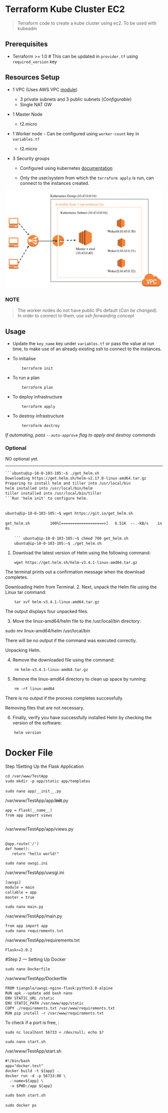 # Terraform Kube Cluster EC2

> Terraform code to create a kube cluster using ec2.
> To be used with kubeadm 


## Prerequisites

- Terraform >= 1.0 # This can be updated in `provider.tf` using `required_version` key

## Resources Setup

- 1 VPC  (Uses AWS VPC [module](https://registry.terraform.io/modules/terraform-aws-modules/vpc/aws/latest))
  - 3 private subnets and 3 public subnets (*Configurable*)
  - Single NAT GW

- 1 Master Node
  - t2.micro

- 1 Worker node - Can be configured using `worker-count` key in `variables.tf`
  - t2.micro  

- 3 Security groups
  - Configured using kubernetes [documentation](https://kubernetes.io/docs/setup/production-environment/tools/kubeadm/install-kubeadm/#check-required-ports)
  
  - Only the user/system from which the `terraform apply` is run, can connect to the instances created. 


![design diagram](https://github.com/graykode/aws-kubeadm-terraform/blob/master/aws.png)

### NOTE

> The worker nodes do not have public IPs default (*Can be changed*).  
> In order to connect to them, use *ssh forwarding concept*

## Usage

- Update the `key_name` key under `variables.tf` or pass the value at run time, to make use of an already existing ssh to connect to the instances.


- To initialise
    ```shell
        terraform init
    ```

- To run a plan
    ```shell
        terraform plan
    ```

- To deploy infrastructure 
    ```shell
        terraform apply
    ```

- To destroy infrastructure 
    ```shell
        terraform destroy
    ```

*If automating, pass `--auto-approve` flag to apply and destroy commands*

### Optional
NO optional yet.


****
```helm install
```ubuntu@ip-10-0-103-105:~$ ./get_helm.sh 
Downloading https://get.helm.sh/helm-v2.17.0-linux-amd64.tar.gz
Preparing to install helm and tiller into /usr/local/bin
helm installed into /usr/local/bin/helm
tiller installed into /usr/local/bin/tiller
```Run 'helm init' to configure helm.


ubuntu@ip-10-0-103-105:~$ wget https://git.io/get_helm.sh

get_helm.sh         100%[===================>]   6.51K  --.-KB/s    in 0s      

    ``` ubuntu@ip-10-0-103-105:~$ chmod 700 get_helm.sh 
    ubuntu@ip-10-0-103-105:~$ ./get_helm.sh
```

1. Download the latest version of Helm using the following command:

```
    wget https://get.helm.sh/helm-v3.4.1-linux-amd64.tar.gz

```
The terminal prints out a confirmation message when the download completes.

Downloading Helm from Terminal.
2. Next, unpack the Helm file using the Linux tar command:

```
    tar xvf helm-v3.4.1-linux-amd64.tar.gz
```
The output displays four unpacked files.

3. Move the linux-amd64/helm file to the /usr/local/bin directory:

sudo mv linux-amd64/helm /usr/local/bin

There will be no output if the command was executed correctly.

Unpacking Helm.

4. Remove the downloaded file using the command:

```
    rm helm-v3.4.1-linux-amd64.tar.gz
```
5. Remove the linux-amd64 directory to clean up space by running:

```
    rm -rf linux-amd64
```
There is no output if the process completes successfully.

Removing files that are not necessary. 

6. Finally, verify you have successfully installed Helm by checking the version of the software:

```
    helm version
```

# Docker File
Step 1Setting Up the Flask Application

 
```sudo mkdir /var/www/TestApp
cd /var/www/TestApp
sudo mkdir -p app/static app/templates
 
sudo nano app/__init__.py
``` 
 
 
/var/www/TestApp/app/__init__.py
```from flask import Flask
app = Flask(__name__)
from app import views
``` 

``` sudo nano app/views.py
 ```
 
 
/var/www/TestApp/app/views.py
```from app import app
 
@app.route('/')
def home():
   return "hello world!"
 ```
 ```
sudo nano uwsgi.ini
 ```


/var/www/TestApp/uwsgi.ini
```
[uwsgi]
module = main
callable = app
master = true
 ```
 
 ```
sudo nano main.py
 ```

/var/www/TestApp/main.py
```
from app import app
sudo nano requirements.txt
 ```

/var/www/TestApp/requirements.txt

```
Flask>=2.0.2
``` 
 
#Step 2 — Setting Up Docker

 
 ```
sudo nano Dockerfile
 ```


/var/www/TestApp/Dockerfile
```
FROM tiangolo/uwsgi-nginx-flask:python3.8-alpine
RUN apk --update add bash nano
ENV STATIC_URL /static
ENV STATIC_PATH /var/www/app/static
COPY ./requirements.txt /var/www/requirements.txt
RUN pip install -r /var/www/requirements.txt
 ```
 
To check if a port is free, :
```
sudo nc localhost 56733 < /dev/null; echo $?
 ```
 ```
sudo nano start.sh
 ```
 
/var/www/TestApp/start.sh
```
#!/bin/bash
app="docker.test"
docker build -t ${app} .
docker run -d -p 56733:80 \
  --name=${app} \
  -v $PWD:/app ${app}
``` 
 
 ```
sudo bash start.sh
 
sudo docker ps

```